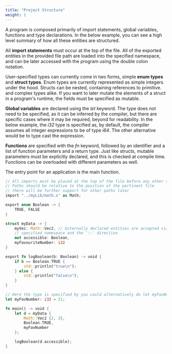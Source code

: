 ```yaml
---
title: "Project Structure"
weight: 1
---
```


A program is composed primarily of import statements, global variables, functions and type declarations. In the below
example, you can see a high level summary of how all these entities are structured.

All **import statements** must occur at the top of the file. All of the exported entities in the 
provided file path are loaded into the specified namespace, and can be later accessed with the 
program using the double colon notation.

User-specified types can currently come in two forms, simple **enum types** and **struct types**. Enum types 
are currently represented as simple integers under the hood. Structs can be nested, containing references to primitive.
and complex types alike. If you want to later mutate the elements of a struct in a program's runtime, the fields must
be specified as mutable.

**Global variables** are declared using the *let* keyword. The type does not need to be specified, as it can be inferred by the compiler,
but there are specific cases where it may be required, beyond for readability. In the below example, the *i32* type is specified as, by default,
the compiler assumes all integer expressions to be of type *i64*. The other alternative would be to type cast the expression.

**Functions** are specified with the *fn* keyword, followed by an identifier and a list of function parameters and a return type. 
Just like structs, mutable parameters must be explicitly declared, and this is checked at compile time. Functions can be overloaded
with different parameters as well.

The entry point for an application is the main function.

```Rust
// All imports must be placed at the top of the file before any other statement
// Paths should be relative to the position of the pertinent file 
// there will be further support for other paths later
import "../myLib/math.x" as Math;

export enum Boolean -> {
    TRUE, FALSE
}

struct myData -> {
    myVec: Math::Vec2, // Externally declared entities are accepted via the user 
    // specified namespace and the '::' directive
    mut accessible: Boolean,
    myFavouriteNumber: i32
}

export fn logBoolean(b: Boolean) -> void {
    if b == Boolean.TRUE {
        std::println("true\n");
    } else {
        std::println("false\n");
    }
}

// Here the type is specified by you could alternatively do let myFavNumber = (i32) 21;
let myFavNumber: i32 = 21;

fn main() -> void {
    let d = myData {
        Math::Vec2 {2, 3},
        Boolean.TRUE,
        myFavNumber
    };

    logBoolean(d.accessible);
}

```